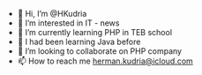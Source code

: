 - 👋 Hi, I’m @HKudria
- 👀 I’m interested in IT - news 
- 🌱 I’m currently learning PHP in TEB school
- 🌱 I had been learning Java before
- 💞️ I’m looking to collaborate on PHP company 
- 📫 How to reach me herman.kudria@icloud.com

<!---
HKudrya/HKudrya is a ✨ special ✨ repository because its `README.md` (this file) appears on your GitHub profile.
You can click the Preview link to take a look at your changes.
--->
